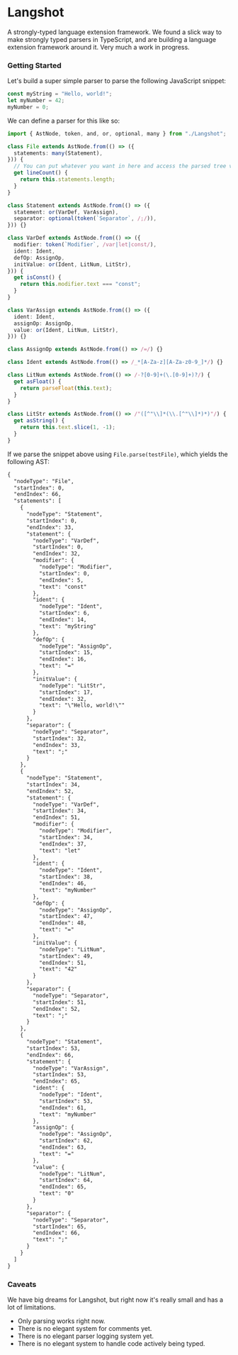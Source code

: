 # Langshot

A strongly-typed language extension framework. We found a slick way to make strongly typed parsers in TypeScript, and are building a language extension framework around it. Very much a work in progress.

### Getting Started

Let's build a super simple parser to parse the following JavaScript snippet:

```js
const myString = "Hello, world!";
let myNumber = 42;
myNumber = 0;
```

We can define a parser for this like so:

```ts
import { AstNode, token, and, or, optional, many } from "./Langshot";

class File extends AstNode.from(() => ({
  statements: many(Statement),
})) {
  // You can put whatever you want in here and access the parsed tree via "this"
  get lineCount() {
    return this.statements.length;
  }
}

class Statement extends AstNode.from(() => ({
  statement: or(VarDef, VarAssign),
  separator: optional(token(`Separator`, /;/)),
})) {}

class VarDef extends AstNode.from(() => ({
  modifier: token(`Modifier`, /var|let|const/),
  ident: Ident,
  defOp: AssignOp,
  initValue: or(Ident, LitNum, LitStr),
})) {
  get isConst() {
    return this.modifier.text === "const";
  }
}

class VarAssign extends AstNode.from(() => ({
  ident: Ident,
  assignOp: AssignOp,
  value: or(Ident, LitNum, LitStr),
})) {}

class AssignOp extends AstNode.from(() => /=/) {}

class Ident extends AstNode.from(() => /_*[A-Za-z][A-Za-z0-9_]*/) {}

class LitNum extends AstNode.from(() => /-?[0-9]+(\.[0-9]+)?/) {
  get asFloat() {
    return parseFloat(this.text);
  }
}

class LitStr extends AstNode.from(() => /"([^"\\]*(\\.[^"\\]*)*)"/) {
  get asString() {
    return this.text.slice(1, -1);
  }
}
```

If we parse the snippet above using `File.parse(testFile)`, which yields the following AST:

```txt
{
  "nodeType": "File",
  "startIndex": 0,
  "endIndex": 66,
  "statements": [
    {
      "nodeType": "Statement",
      "startIndex": 0,
      "endIndex": 33,
      "statement": {
        "nodeType": "VarDef",
        "startIndex": 0,
        "endIndex": 32,
        "modifier": {
          "nodeType": "Modifier",
          "startIndex": 0,
          "endIndex": 5,
          "text": "const"
        },
        "ident": {
          "nodeType": "Ident",
          "startIndex": 6,
          "endIndex": 14,
          "text": "myString"
        },
        "defOp": {
          "nodeType": "AssignOp",
          "startIndex": 15,
          "endIndex": 16,
          "text": "="
        },
        "initValue": {
          "nodeType": "LitStr",
          "startIndex": 17,
          "endIndex": 32,
          "text": "\"Hello, world!\""
        }
      },
      "separator": {
        "nodeType": "Separator",
        "startIndex": 32,
        "endIndex": 33,
        "text": ";"
      }
    },
    {
      "nodeType": "Statement",
      "startIndex": 34,
      "endIndex": 52,
      "statement": {
        "nodeType": "VarDef",
        "startIndex": 34,
        "endIndex": 51,
        "modifier": {
          "nodeType": "Modifier",
          "startIndex": 34,
          "endIndex": 37,
          "text": "let"
        },
        "ident": {
          "nodeType": "Ident",
          "startIndex": 38,
          "endIndex": 46,
          "text": "myNumber"
        },
        "defOp": {
          "nodeType": "AssignOp",
          "startIndex": 47,
          "endIndex": 48,
          "text": "="
        },
        "initValue": {
          "nodeType": "LitNum",
          "startIndex": 49,
          "endIndex": 51,
          "text": "42"
        }
      },
      "separator": {
        "nodeType": "Separator",
        "startIndex": 51,
        "endIndex": 52,
        "text": ";"
      }
    },
    {
      "nodeType": "Statement",
      "startIndex": 53,
      "endIndex": 66,
      "statement": {
        "nodeType": "VarAssign",
        "startIndex": 53,
        "endIndex": 65,
        "ident": {
          "nodeType": "Ident",
          "startIndex": 53,
          "endIndex": 61,
          "text": "myNumber"
        },
        "assignOp": {
          "nodeType": "AssignOp",
          "startIndex": 62,
          "endIndex": 63,
          "text": "="
        },
        "value": {
          "nodeType": "LitNum",
          "startIndex": 64,
          "endIndex": 65,
          "text": "0"
        }
      },
      "separator": {
        "nodeType": "Separator",
        "startIndex": 65,
        "endIndex": 66,
        "text": ";"
      }
    }
  ]
}
```

### Caveats

We have big dreams for Langshot, but right now it's really small and has a lot of limitations.

- Only parsing works right now.
- There is no elegant system for comments yet.
- There is no elegant parser logging system yet.
- There is no elegant system to handle code actively being typed.
